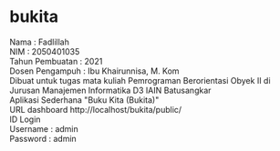 # bukita<br>
Nama : Fadlillah<br>
NIM : 2050401035<br>
Tahun Pembuatan : 2021<br>
Dosen Pengampuh : Ibu Khairunnisa, M. Kom<br>
Dibuat untuk tugas mata kuliah Pemrograman Berorientasi Obyek II di Jurusan Manajemen Informatika D3 IAIN Batusangkar<br>
Aplikasi Sederhana "Buku Kita (Bukita)"<br>
URL dashboard http://localhost/bukita/public/<br>
ID Login<br>
Username : admin<br>
Password : admin<br>
